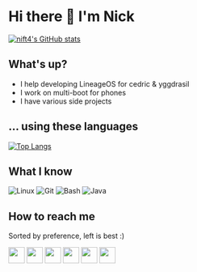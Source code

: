 # Hi there 👋 I'm Nick
[![nift4's GitHub stats](https://github-readme-stats.vercel.app/api?username=nift4&show_icons=true&include_all_commits=true&theme=tokyonight)](https://github.com/nift4)
## What's up?
- I help developing LineageOS for cedric & yggdrasil
- I work on multi-boot for phones
- I have various side projects
## ... using these languages
[![Top Langs](https://github-readme-stats.vercel.app/api/top-langs/?username=nift4&layout=compact&langs_count=10&theme=tokyonight)](https://github.com/nift4?tab=repositories)

## What I know
![Linux](https://www.vectorlogo.zone/logos/linux/linux-icon.svg)
![Git](https://www.vectorlogo.zone/logos/git-scm/git-scm-icon.svg)
![Bash](https://www.vectorlogo.zone/logos/gnu_bash/gnu_bash-icon.svg)
![Java](https://www.vectorlogo.zone/logos/java/java-icon.svg)

## How to reach me
Sorted by preference, left is best :)

[<img src="https://www.vectorlogo.zone/logos/telegram/telegram-tile.svg" width="32">](https://t.me/nift4)
[<img src="https://upload.wikimedia.org/wikipedia/commons/9/99/Email_%281674%29_-_The_Noun_Project.svg" width="32">](mailto:nift4@protonmail.com)
[<img src="https://www.vectorlogo.zone/logos/reddit/reddit-tile.svg" width="32">](https://reddit.com/user/nift4)
[<img src="https://raw.githubusercontent.com/simple-icons/simple-icons/master/icons/xdadevelopers.svg" width="32">](https://forum.xda-developers.com/m/nift4.9942894/)
[<img src="https://www.vectorlogo.zone/logos/keybase/keybase-tile.svg" width="32">](https://keybase.io/nift4)
[<img src="https://www.vectorlogo.zone/logos/twitter/twitter-tile.svg" width="32">](https://twitter.com/_nift4)
